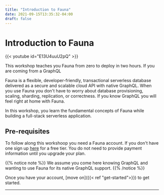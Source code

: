 ```yaml
---
title: "Introduction to Fauna"
date: 2021-09-15T13:35:32-04:00
draft: false
---
```

# Introduction to Fauna

{{< youtube id="E13U4uuU2pQ" >}}

This workshop teaches you Fauna from zero to deploy in two hours. If you are coming from a GraphQL 


Fauna is a flexible, developer-friendly, transactional serverless database delivered as a secure and scalable cloud API with native GraphQL. When you use Fauna you don't have to worry about database provisioning, scaling, sharding, replication, or correctness.  If you know GraphQL you will feel right at home with Fauna.

In this workshop, you learn the fundamental concepts of Fauna while building a full-stack serverless application.

## Pre-requisites

To follow along this workshoop you need a Fauna account. If you don't have one sign up [here](https://dashboard.fauna.com/accounts/register) for a free tier. You do not need to provide payment information until you upgrade your plan. 

{{% notice note %}}
We assume you come here knowing GraphQL and wanting to use Fauna for its native GraphQL support.
{{% /notice %}}

Once you have your account, [move on]({{< ref "get-started">}}) to get started.

---